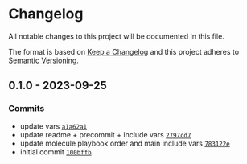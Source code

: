 # Changelog

All notable changes to this project will be documented in this file.

The format is based on [Keep a Changelog](https://keepachangelog.com/en/1.0.0/)
and this project adheres to [Semantic Versioning](https://semver.org/spec/v2.0.0.html).

## 0.1.0 - 2023-09-25

### Commits

- update vars [`a1a62a1`](https://github.com/lotusnoir/ansible-system_updatedb/commit/a1a62a11799de4e5a15db5b3e06cf13984d1a388)
- update readme + precommit + include vars [`2797cd7`](https://github.com/lotusnoir/ansible-system_updatedb/commit/2797cd7f39f32fbb855729f7a71a831cd9cb15ac)
- update molecule playbook order and main include vars [`783122e`](https://github.com/lotusnoir/ansible-system_updatedb/commit/783122ed70b32b2fd2e898b78b537470ea5633b9)
- initial commit [`100bffb`](https://github.com/lotusnoir/ansible-system_updatedb/commit/100bffb231020522fdf95f394b9601e4aad0aff4)
